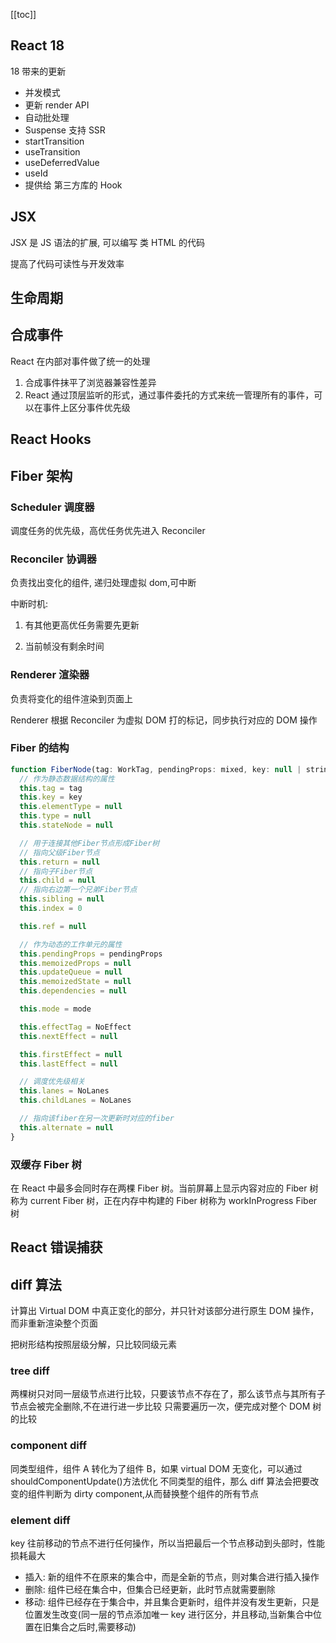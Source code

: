 [[toc]]

## React 18

18 带来的更新

- 并发模式
- 更新 render API
- 自动批处理
- Suspense 支持 SSR
- startTransition
- useTransition
- useDeferredValue
- useId
- 提供给 第三方库的 Hook

## JSX

JSX 是 JS 语法的扩展, 可以编写 类 HTML 的代码

提高了代码可读性与开发效率

## 生命周期

## 合成事件

React 在内部对事件做了统一的处理

1. 合成事件抹平了浏览器兼容性差异
2. React 通过顶层监听的形式，通过事件委托的方式来统一管理所有的事件，可以在事件上区分事件优先级

## React Hooks

## Fiber 架构

### Scheduler 调度器

调度任务的优先级，高优任务优先进入 Reconciler

### Reconciler 协调器

负责找出变化的组件, 递归处理虚拟 dom,可中断

中断时机:

1. 有其他更高优任务需要先更新

2. 当前帧没有剩余时间

### Renderer 渲染器

负责将变化的组件渲染到页面上

Renderer 根据 Reconciler 为虚拟 DOM 打的标记，同步执行对应的 DOM 操作

### Fiber 的结构

```js
function FiberNode(tag: WorkTag, pendingProps: mixed, key: null | string, mode: TypeOfMode) {
  // 作为静态数据结构的属性
  this.tag = tag
  this.key = key
  this.elementType = null
  this.type = null
  this.stateNode = null

  // 用于连接其他Fiber节点形成Fiber树
  // 指向父级Fiber节点
  this.return = null
  // 指向子Fiber节点
  this.child = null
  // 指向右边第一个兄弟Fiber节点
  this.sibling = null
  this.index = 0

  this.ref = null

  // 作为动态的工作单元的属性
  this.pendingProps = pendingProps
  this.memoizedProps = null
  this.updateQueue = null
  this.memoizedState = null
  this.dependencies = null

  this.mode = mode

  this.effectTag = NoEffect
  this.nextEffect = null

  this.firstEffect = null
  this.lastEffect = null

  // 调度优先级相关
  this.lanes = NoLanes
  this.childLanes = NoLanes

  // 指向该fiber在另一次更新时对应的fiber
  this.alternate = null
}
```

### 双缓存 Fiber 树

在 React 中最多会同时存在两棵 Fiber 树。当前屏幕上显示内容对应的 Fiber 树称为 current Fiber 树，正在内存中构建的 Fiber 树称为 workInProgress Fiber 树

## React 错误捕获

## diff 算法

计算出 Virtual DOM 中真正变化的部分，并只针对该部分进行原生 DOM 操作，而非重新渲染整个页面

把树形结构按照层级分解，只比较同级元素

### tree diff

两棵树只对同一层级节点进行比较，只要该节点不存在了，那么该节点与其所有子节点会被完全删除,不在进行进一步比较
只需要遍历一次，便完成对整个 DOM 树的比较

### component diff

同类型组件，组件 A 转化为了组件 B，如果 virtual DOM 无变化，可以通过 shouldComponentUpdate()方法优化
不同类型的组件，那么 diff 算法会把要改变的组件判断为 dirty component,从而替换整个组件的所有节点

### element diff

key 往前移动的节点不进行任何操作，所以当把最后一个节点移动到头部时，性能损耗最大

- 插入: 新的组件不在原来的集合中，而是全新的节点，则对集合进行插入操作
- 删除: 组件已经在集合中，但集合已经更新，此时节点就需要删除
- 移动: 组件已经存在于集合中，并且集合更新时，组件并没有发生更新，只是位置发生改变(同一层的节点添加唯一 key 进行区分，并且移动,当新集合中位置在旧集合之后时,需要移动)
